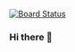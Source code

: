 [![Board Status](https://dev.azure.com/bautistaramir0714/7a3f073e-54d6-421f-ac0a-51595209b731/0f645061-4192-44f1-8106-7771eb8c5647/_apis/work/boardbadge/af327a22-a6af-4d4d-9e75-51d503334512)](https://dev.azure.com/bautistaramir0714/7a3f073e-54d6-421f-ac0a-51595209b731/_boards/board/t/0f645061-4192-44f1-8106-7771eb8c5647/Microsoft.RequirementCategory)
### Hi there 👋

<!--
**bautistaramir0714/bautistaramir0714** is a ✨ _special_ ✨ repository because its `README.md` (this file) appears on your GitHub profile.

Here are some ideas to get you started:

- 🔭 I’m currently working on ...
- 🌱 I’m currently learning ...
- 👯 I’m looking to collaborate on ...
- 🤔 I’m looking for help with ...
- 💬 Ask me about ...
- 📫 How to reach me: ...
- 😄 Pronouns: ...
- ⚡ Fun fact: ...
-->
